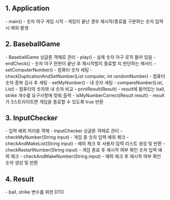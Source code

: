 <h2>1. Application</h2>
- main()
   - 숫자 야구 게임 시작
   - 게임이 끝난 경우 재시작/종료를 구분하는 숫자 입력 시 예외 발생

<h2>2. BaseballGame</h2>
- BaseballGame 싱글톤 객체로 관리
- play()
  - 실제 숫자 야구 로직 들어 있음
- endCheck()
  - 숫자 야구 한판이 끝난 후 재시작할지 종료할 지 판단하는 메서드
- setComputerNumber()
  - 컴퓨터 숫자 세팅
  - checkDuplicationAndSetNumber(List<Integer> computer, int randomNumber)
    - 컴퓨터 숫자 중복 검사 후 세팅 
- setMyNumber()
  - 내 숫자 세팅
- compareNumber(List, List)
  - 컴퓨터의 숫자와 내 숫자 비교
- printResult(Result)
  - result에 들어있는 ball, strike 개수를 요구사항에 맞춰 출력
- isMyNumberCorrect(Result result)
  - result가 3스트라이트면 게임을 종료할 수 있도록 true 반환

<h2>3. InputChecker</h2>
- 입력 예외 처리용 객체
- InputChecker 싱글톤 객체로 관리
- checkMyNumber(String input)
  - 게임 중 숫자 입력 예외 체크
- checkAndMakeList(String input)
  - 예외 체크 후 사용자 입력 리스트 생성 및 반환
- checkRestartNumber(String input)
  - 게임 종료 후 재시작 여부 확인 숫자 입력 예외 체크
- checkAndMakeNumber(String input)
  - 예외 체크 후 재시작 여부 확인 숫자 생성 및 반환

<h2>4. Result</h2>
- ball, strike 변수를 위한 DTO